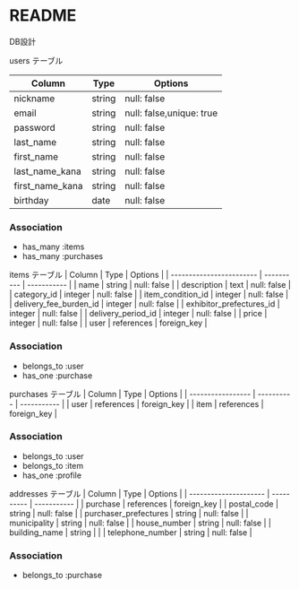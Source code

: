 # README
DB設計

users テーブル

| Column          | Type     | Options     |
| --------------- | -------- | ----------- |
| nickname        | string   | null: false |
| email           | string   | null: false,unique: true |
| password        | string   | null: false |
| last_name       | string   | null: false |
| first_name      | string   | null: false |
| last_name_kana  | string   | null: false |
| first_name_kana | string   | null: false |
| birthday        | date     | null: false |

### Association
- has_many :items
- has_many :purchases

items テーブル
| Column                   | Type       | Options     |
| ------------------------ | ---------- | ----------- |
| name                     | string     | null: false |
| description              | text       | null: false |
| category_id              | integer    | null: false |
| item_condition_id        | integer    | null: false |
| delivery_fee_burden_id   | integer    | null: false |
| exhibitor_prefectures_id | integer    | null: false |
| delivery_period_id       | integer    | null: false |
| price                    | integer    | null: false |
| user                     | references | foreign_key |

### Association
- belongs_to :user
- has_one :purchase

purchases テーブル
| Column            | Type       | Options     |
| ----------------- | ---------- | ----------- |
| user              | references | foreign_key |
| item              | references | foreign_key |

### Association
- belongs_to :user
- belongs_to :item
- has_one :profile

addresses テーブル
| Column                | Type       | Options     |
| --------------------- | ---------- | ----------- |
| purchase              | references | foreign_key |
| postal_code           | string     | null: false |
| purchaser_prefectures | string     | null: false |
| municipality          | string     | null: false |
| house_number          | string     | null: false |
| building_name         | string     |             |
| telephone_number      | string     | null: false |

### Association
- belongs_to :purchase